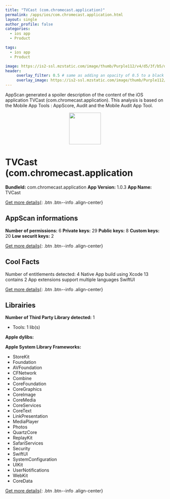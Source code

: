 ```yaml
---
title: "TVCast (com.chromecast.application)"
permalink: /apps/ios/com.chromecast.application.html
layout: single
author_profile: false
categories: 
  - ios app 
  - Product 

tags: 
  - ios app 
  - Product 

image: https://is2-ssl.mzstatic.com/image/thumb/Purple112/v4/d5/3f/b5/d53fb5b4-fbb2-a744-4795-41c0755d41fd/AppIcon-1x_U007emarketing-0-10-0-85-220.png/512x512bb.jpg
header: 
     overlay_filter: 0.5 # same as adding an opacity of 0.5 to a black background
     overlay_image: https://is2-ssl.mzstatic.com/image/thumb/Purple112/v4/d5/3f/b5/d53fb5b4-fbb2-a744-4795-41c0755d41fd/AppIcon-1x_U007emarketing-0-10-0-85-220.png/512x512bb.jpg
---
```

AppScan generated a spoiler description of the content of the iOS application TVCast (com.chromecast.application). This analysis is based on the Mobile App Tools : AppScore, Audit and the Mobile Audit App Tool.

  
  
<div style="text-align: center;"><img src="https://is2-ssl.mzstatic.com/image/thumb/Purple112/v4/d5/3f/b5/d53fb5b4-fbb2-a744-4795-41c0755d41fd/AppIcon-1x_U007emarketing-0-10-0-85-220.png/512x512bb.jpg" width="100" height="100"></div>  
  
# TVCast (com.chromecast.application

**BundleId:** com.chromecast.application
**App Version:** 1.0.3
**App Name:** TVCast


[Get more details](/pricing.html){: .btn .btn--info .align-center}  
  
## AppScan informations 

**Number of permissions:** 6
**Private keys:** 29
**Public keys:** 8
**Custom keys:** 20
**Low securit keys:** 2
  
[Get more details](/pricing.html){: .btn .btn--info .align-center}

## Cool Facts

Number of entitlements detected: 4
Native App
build using Xcode 13
contains 2 App extensions
support multiple languages
SwiftUI
  
[Get more details](/pricing.html){: .btn .btn--info .align-center}

## Librairies 
**Number of Third Party Library detected:** 1
- Tools: 1 lib(s)

**Apple dylibs:**


**Apple System Library Frameworks:**
- StoreKit
- Foundation
- AVFoundation
- CFNetwork
- Combine
- CoreFoundation
- CoreGraphics
- CoreImage
- CoreMedia
- CoreServices
- CoreText
- LinkPresentation
- MediaPlayer
- Photos
- QuartzCore
- ReplayKit
- SafariServices
- Security
- SwiftUI
- SystemConfiguration
- UIKit
- UserNotifications
- WebKit
- CoreData


  
[Get more details](/pricing.html){: .btn .btn--info .align-center}

